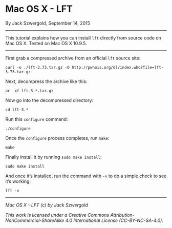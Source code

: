 # Mac OS X - LFT

By Jack Szwergold, September 14, 2015

***

This tutorial explains how you can install `lft` directly from source code on Mac OS X. Tested on Mac OS X 10.9.5.

***

First grab a compressed archive from an official `lft` source site:

	curl -o ./lft-3.73.tar.gz -O http://pwhois.org/dl/index.who?file=lft-3.73.tar.gz

Next, decompress the archive like this:

	ar -xf lft-3.*.tar.gz

Now go into the decompressed directory:

	cd lft-3.*
	
Run this `configure` command:

	./configure

Once the `configure` process completes, run `make`:

	make

Finally install it by running `sudo make install`:

	sudo make install

And once it’s installed, run the command with `-v` to do a simple check to see it’s working:

	lft -v

***

*Mac OS X - LFT (c) by Jack Szwergold*

*This work is licensed under a Creative Commons Attribution-NonCommercial-ShareAlike 4.0 International License (CC-BY-NC-SA-4.0).*